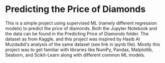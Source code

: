# Predicting the Price of Diamonds

This is a simple project using supervised ML (namely different regression models) to predict the price of diamonds. Both the Jupyter Notebook and the data can be found in the Predicting Price of Diamonds folder. The dataset as from Kaggle, and this project was inspired by Hasib Al Muzdadid's analysis of the same dataset (see link in ipynb file). Mostly this project was to get familiar with libraries like NumPy, Pandas, Matplotlib, Seaborn, and Scikit-Learn along with different common ML models. 

